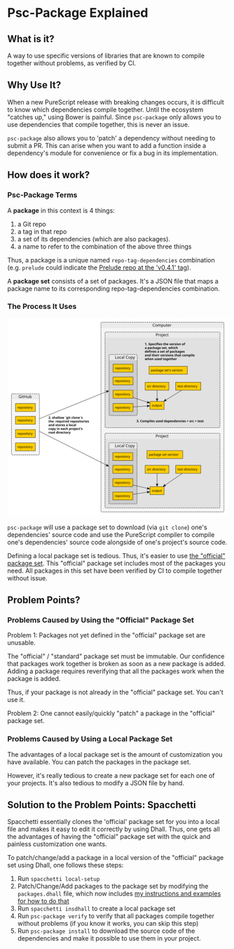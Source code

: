 # Psc-Package Explained

## What is it?

A way to use specific versions of libraries that are known to compile together without problems, as verified by CI.

## Why Use It?

When a new PureScript release with breaking changes occurs, it is difficult to know which dependencies compile together. Until the ecosystem "catches up," using Bower is painful.
Since `psc-package` only allows you to use dependencies that compile together, this is never an issue.

`psc-package` also allows you to 'patch' a dependency without needing to submit a PR. This can arise when you want to add a function inside a dependency's module for convenience or fix a bug in its implementation.

## How does it work?

### Psc-Package Terms

A **package** in this context is 4 things:
1. a Git repo
2. a tag in that repo
3. a set of its dependencies (which are also packages).
4. a name to refer to the combination of the above three things

Thus, a package is a unique named `repo-tag-dependencies` combination (e.g. `prelude` could indicate the [Prelude repo at the 'v0.4.1' tag](https://github.com/purescript/purescript-prelude/tree/v4.1.0)).

A **package set** consists of a set of packages. It's a JSON file that maps a package name to its corresponding repo-tag-dependencies combination.

### The Process It Uses

![psc-package-flowchart](./assets/psc-package-flowchart.svg)

`psc-package` will use a package set to download (via `git clone`) one's dependencies' source code and use the PureScript compiler to compile one's dependencies' source code alongside of one's project's source code.

Defining a local package set is tedious. Thus, it's easier to use [the "official" package set](https://github.com/purescript/package-sets/blob/master/packages.json). This "official" package set includes most of the packages you need. All packages in this set have been verified by CI to compile together without issue.

## Problem Points?

### Problems Caused by Using the "Official" Package Set

Problem 1: Packages not yet defined in the "official" package set are unusable.

The "official" / "standard" package set must be immutable. Our confidence that packages work together is broken as soon as a new package is added. Adding a package requires reverifying that all the packages work when the package is added.

Thus, if your package is not already in the "official" package set. You can't use it.

Problem 2: One cannot easily/quickly "patch" a package in the "official" package set.

### Problems Caused by Using a Local Package Set

The advantages of a local package set is the amount of customization you have available. You can patch the packages in the package set.

However, it's really tedious to create a new package set for each one of your projects. It's also tedious to modify a JSON file by hand.

## Solution to the Problem Points: Spacchetti

Spacchetti essentially clones the 'official' package set for you into a local file and makes it easy to edit it correctly by using Dhall. Thus, one gets all the advantages of having the "official" package set with the quick and painless customization one wants.

To patch/change/add a package in a local version of the "official" package set using Dhall, one follows these steps:
1. Run `spacchetti local-setup`
2. Patch/Change/Add packages to the package set by modifying the `packages.dhall` file, which now includes [my instructions and examples for how to do that](https://github.com/justinwoo/spacchetti-cli/pull/18/commits/f949f1ca951be3570a38c0f007b5a28ecf920cf1#diff-eb94b4b0f53b1dc125cfee4342687dd0R2)
3. Run `spacchetti insdhall` to create a local package set
4. Run `psc-package verify` to verify that all packages compile together without problems (if you know it works, you can skip this step)
5. Run `psc-package install` to download the source code of the dependencies and make it possible to use them in your project.
